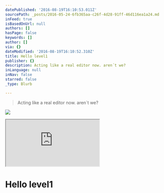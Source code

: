 ```yaml
---
datePublished: '2016-08-19T16:10:53.011Z'
sourcePath: _posts/2016-05-24-6fb365aa-c26f-4d28-91ff-46d116ea1a24.md
inFeed: true
isBasedOnUrl: null
authors: []
hasPage: false
keywords: []
author: []
via: {}
dateModified: '2016-08-19T16:10:52.310Z'
title: Hello level1
publisher: {}
description: Acting like a real editor now. aren´t we?
inLanguage: null
inNav: false
starred: false
_type: Blurb

---
```

> Acting like a real editor now. aren´t we?

![](https://s3-us-west-2.amazonaws.com/the-grid-img/p/65d38a57cb8957b93bf62b0f3cc03a2a386e1141.jpg)

<iframe src="https://the-grid.github.io/ed-location/?latitude=37.323&amp;longitude=-122.0323&amp;zoom=11&amp;address=Cupertino%2C%20California%2C%20United%20States" style=""></iframe>

# Hello level1